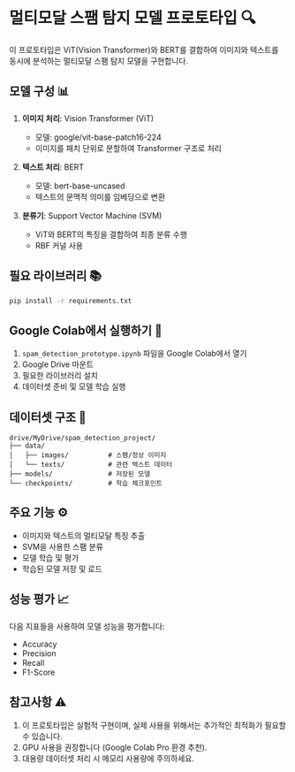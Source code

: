 # 멀티모달 스팸 탐지 모델 프로토타입 🔍

이 프로토타입은 ViT(Vision Transformer)와 BERT를 결합하여 이미지와 텍스트를 동시에 분석하는 멀티모달 스팸 탐지 모델을 구현합니다.

## 모델 구성 📊

1. **이미지 처리**: Vision Transformer (ViT)
   - 모델: google/vit-base-patch16-224
   - 이미지를 패치 단위로 분할하여 Transformer 구조로 처리

2. **텍스트 처리**: BERT
   - 모델: bert-base-uncased
   - 텍스트의 문맥적 의미를 임베딩으로 변환

3. **분류기**: Support Vector Machine (SVM)
   - ViT와 BERT의 특징을 결합하여 최종 분류 수행
   - RBF 커널 사용

## 필요 라이브러리 📚

```bash
pip install -r requirements.txt
```

## Google Colab에서 실행하기 🚀

1. `spam_detection_prototype.ipynb` 파일을 Google Colab에서 열기
2. Google Drive 마운트
3. 필요한 라이브러리 설치
4. 데이터셋 준비 및 모델 학습 실행

## 데이터셋 구조 📁

```
drive/MyDrive/spam_detection_project/
├── data/
│   ├── images/          # 스팸/정상 이미지
│   └── texts/           # 관련 텍스트 데이터
├── models/              # 저장된 모델
└── checkpoints/         # 학습 체크포인트
```

## 주요 기능 ⚙️

- 이미지와 텍스트의 멀티모달 특징 추출
- SVM을 사용한 스팸 분류
- 모델 학습 및 평가
- 학습된 모델 저장 및 로드

## 성능 평가 📈

다음 지표들을 사용하여 모델 성능을 평가합니다:
- Accuracy
- Precision
- Recall
- F1-Score

## 참고사항 ⚠️

1. 이 프로토타입은 실험적 구현이며, 실제 사용을 위해서는 추가적인 최적화가 필요할 수 있습니다.
2. GPU 사용을 권장합니다 (Google Colab Pro 환경 추천).
3. 대용량 데이터셋 처리 시 메모리 사용량에 주의하세요. 